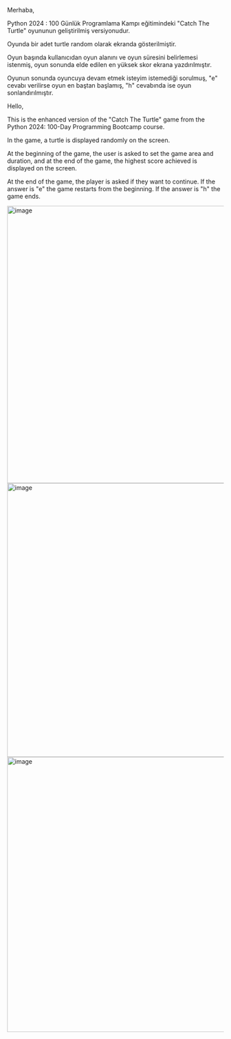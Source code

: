 Merhaba,

Python 2024 : 100 Günlük Programlama Kampı eğitimindeki "Catch The Turtle" oyununun geliştirilmiş versiyonudur.

Oyunda bir adet turtle random olarak ekranda gösterilmiştir.

Oyun başında kullanıcıdan oyun alanını ve oyun süresini belirlemesi istenmiş, oyun sonunda elde edilen en yüksek skor ekrana yazdırılmıştır.

Oyunun sonunda oyuncuya devam etmek isteyim istemediği sorulmuş, "e" cevabı verilirse oyun en baştan başlamış, "h" cevabında ise oyun sonlandırılmıştır.

Hello,

This is the enhanced version of the "Catch The Turtle" game from the Python 2024: 100-Day Programming Bootcamp course.

In the game, a turtle is displayed randomly on the screen.

At the beginning of the game, the user is asked to set the game area and duration, and at the end of the game, the highest score achieved is displayed on the screen.

At the end of the game, the player is asked if they want to continue. If the answer is "e" the game restarts from the beginning. If the answer is "h" the game ends.

<img width="643" alt="image" src="https://github.com/karalamaa/Python-Catch-the-Turtle/assets/174335460/7bf14779-0e80-4259-89eb-e4a2dbb25af6">

<img width="635" alt="image" src="https://github.com/karalamaa/Python-Catch-the-Turtle/assets/174335460/534fb99a-bd82-4dd2-8939-c8355e05e61b">

<img width="638" alt="image" src="https://github.com/karalamaa/Python-Catch-the-Turtle/assets/174335460/f767f30a-4450-4fad-9e90-1ebaaf87108a">

